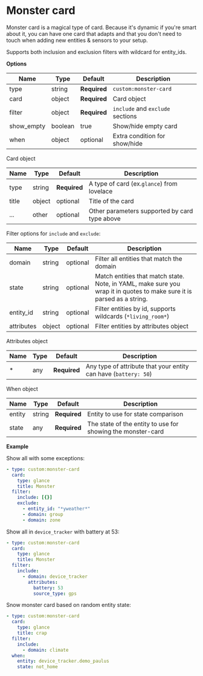 # Monster card

Monster card is a magical type of card. Because it's dynamic if you're smart about it, you can have one card that adapts and that you don't need to touch when adding new entities & sensors to your setup.

Supports both inclusion and exclusion filters with wildcard for entity_ids.

**Options**

| Name | Type | Default | Description
| ---- | ---- | ------- | -----------
| type | string | **Required** | `custom:monster-card`
| card | object | **Required** | Card object 
| filter | object | **Required** | `include` and `exclude` sections
| show_empty | boolean | true | Show/hide empty card
| when | object | optional | Extra condition for show/hide

Card object

| Name | Type | Default | Description
| ---- | ---- | ------- | -----------
| type | string | **Required** | A type of card (ex.`glance`) from lovelace
| title | object | optional | Title of the card
| ... | other | optional | Other parameters supported by card type above

Filter options for `include` and `exclude`:

| Name | Type | Default | Description
| ---- | ---- | ------- | -----------
| domain | string | optional | Filter all entities that match the domain
| state | string | optional | Match entities that match state. Note, in YAML, make sure you wrap it in quotes to make sure it is parsed as a string.
| entity_id | string | optional | Filter entities by id, supports wildcards (`*living_room*`)
| attributes | object | optional | Filter entities by attributes object

Attributes object

| Name | Type | Default | Description
| ---- | ---- | ------- | -----------
| * | any | **Required** | Any type of attribute that your entity can have (`battery: 50`)


When object

| Name | Type | Default | Description
| ---- | ---- | ------- | -----------
| entity | string | **Required** | Entity to use for state comparison
| state | any | **Required** | The state of the entity to use for showing the monster-card

**Example**

Show all with some exceptions:
```yaml
- type: custom:monster-card
  card:
    type: glance
    title: Monster
  filter:
    include: [{}]
    exclude:
      - entity_id: "*yweather*"
      - domain: group
      - domain: zone
```

Show all in `device_tracker` with battery at 53:

```yaml
- type: custom:monster-card
  card:
    type: glance
    title: Monster
  filter:
    include:
      - domain: device_tracker
        attributes:
          battery: 53
          source_type: gps
```

Snow monster card based on random entity state:
```yaml
- type: custom:monster-card
  card:
    type: glance
    title: crap
  filter:
    include:
      - domain: climate
  when:
    entity: device_tracker.demo_paulus
    state: not_home
```